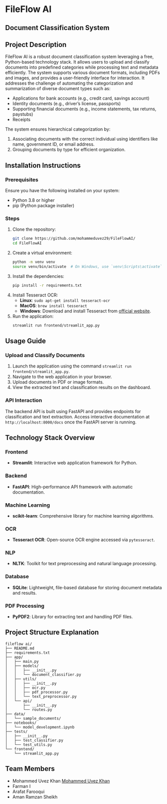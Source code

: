 # FileFlow AI

## Document Classification System

## Project Description
FileFlow AI is a robust document classification system leveraging a free, Python-based technology stack. It allows users to upload and classify documents into predefined categories while processing text and metadata efficiently. The system supports various document formats, including PDFs and images, and provides a user-friendly interface for interaction. It addresses the challenge of automating the categorization and summarization of diverse document types such as:
- Applications for bank accounts (e.g., credit card, savings account)
- Identity documents (e.g., driver’s license, passports)
- Supporting financial documents (e.g., income statements, tax returns, paystubs)
- Receipts

The system ensures hierarchical categorization by:
1. Associating documents with the correct individual using identifiers like name, government ID, or email address.
2. Grouping documents by type for efficient organization.

## Installation Instructions

### Prerequisites
Ensure you have the following installed on your system:
- Python 3.8 or higher
- pip (Python package installer)

### Steps
1. Clone the repository:
   ```bash
   git clone https://github.com/mohammeduvez29/FileFlowAI/
   cd FileFlowAI
   ```
2. Create a virtual environment:
   ```bash
   python -m venv venv
   source venv/bin/activate  # On Windows, use `venv\Scripts\activate`
   ```
3. Install the dependencies:
   ```bash
   pip install -r requirements.txt
   ```
4. Install Tesseract OCR:
   - **Linux**: `sudo apt-get install tesseract-ocr`
   - **MacOS**: `brew install tesseract`
   - **Windows**: Download and install Tesseract from [official website](https://github.com/tesseract-ocr/tesseract).
5. Run the application:
   ```bash
   streamlit run frontend/streamlit_app.py
   ```

## Usage Guide

### Upload and Classify Documents
1. Launch the application using the command `streamlit run frontend/streamlit_app.py`.
2. Navigate to the web application in your browser.
3. Upload documents in PDF or image formats.
4. View the extracted text and classification results on the dashboard.

### API Interaction
The backend API is built using FastAPI and provides endpoints for classification and text extraction. Access interactive documentation at `http://localhost:8000/docs` once the FastAPI server is running.

## Technology Stack Overview

### Frontend
- **Streamlit**: Interactive web application framework for Python.

### Backend
- **FastAPI**: High-performance API framework with automatic documentation.

### Machine Learning
- **scikit-learn**: Comprehensive library for machine learning algorithms.

### OCR
- **Tesseract OCR**: Open-source OCR engine accessed via `pytesseract`.

### NLP
- **NLTK**: Toolkit for text preprocessing and natural language processing.

### Database
- **SQLite**: Lightweight, file-based database for storing document metadata and results.

### PDF Processing
- **PyPDF2**: Library for extracting text and handling PDF files.

## Project Structure Explanation
```
fileflow ai/
├── README.md
├── requirements.txt
├── app/
│   ├── main.py
│   ├── models/
│   │   ├── __init__.py
│   │   └── document_classifier.py
│   ├── utils/
│   │   ├── __init__.py
│   │   ├── ocr.py
│   │   ├── pdf_processor.py
│   │   └── text_preprocessor.py
│   └── api/
│       ├── __init__.py
│       └── routes.py
├── data/
│   └── sample_documents/
├── notebooks/
│   └── model_development.ipynb
├── tests/
│   ├── __init__.py
│   ├── test_classifier.py
│   └── test_utils.py
└── frontend/
    └── streamlit_app.py
```

## Team Members
- Mohammed Uvez Khan        [Mohammed Uvez Khan](images/uvez.jpg)
- Farman I
- Arafat Farooqui
- Aman Ramzan Sheikh

